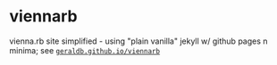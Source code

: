 # viennarb
vienna.rb site simplified - using "plain vanilla" jekyll w/ github pages n minima;
see [`geraldb.github.io/viennarb`](http://geraldb.github.io/viennarb)


